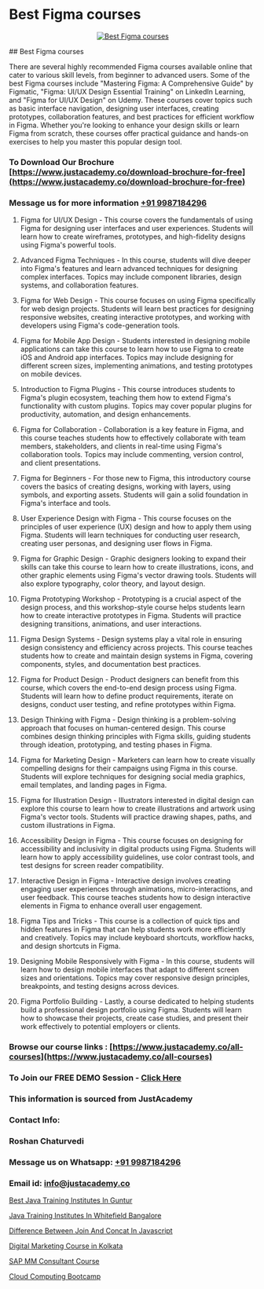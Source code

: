 # Best Figma courses

<p align="center">
  <a href="https://justacademy.co/all-courses">
    <img src="https://i.ibb.co/P5KtSQ2/ui-ux.png" alt="Best Figma courses">
  </a>
</p>
## Best Figma courses

There are several highly recommended Figma courses available online that cater to various skill levels, from beginner to advanced users. Some of the best Figma courses include "Mastering Figma: A Comprehensive Guide" by Figmatic, "Figma: UI/UX Design Essential Training" on LinkedIn Learning, and "Figma for UI/UX Design" on Udemy. These courses cover topics such as basic interface navigation, designing user interfaces, creating prototypes, collaboration features, and best practices for efficient workflow in Figma. Whether you're looking to enhance your design skills or learn Figma from scratch, these courses offer practical guidance and hands-on exercises to help you master this popular design tool.
### To Download Our Brochure [https://www.justacademy.co/download-brochure-for-free](https://www.justacademy.co/download-brochure-for-free)
### Message us for more information [+91 9987184296](https://api.whatsapp.com/send?phone=919987184296)
1) Figma for UI/UX Design - This course covers the fundamentals of using Figma for designing user interfaces and user experiences. Students will learn how to create wireframes, prototypes, and high-fidelity designs using Figma's powerful tools.

2) Advanced Figma Techniques - In this course, students will dive deeper into Figma's features and learn advanced techniques for designing complex interfaces. Topics may include component libraries, design systems, and collaboration features.

3) Figma for Web Design - This course focuses on using Figma specifically for web design projects. Students will learn best practices for designing responsive websites, creating interactive prototypes, and working with developers using Figma's code-generation tools.

4) Figma for Mobile App Design - Students interested in designing mobile applications can take this course to learn how to use Figma to create iOS and Android app interfaces. Topics may include designing for different screen sizes, implementing animations, and testing prototypes on mobile devices.

5) Introduction to Figma Plugins - This course introduces students to Figma's plugin ecosystem, teaching them how to extend Figma's functionality with custom plugins. Topics may cover popular plugins for productivity, automation, and design enhancements.

6) Figma for Collaboration - Collaboration is a key feature in Figma, and this course teaches students how to effectively collaborate with team members, stakeholders, and clients in real-time using Figma's collaboration tools. Topics may include commenting, version control, and client presentations.

7) Figma for Beginners - For those new to Figma, this introductory course covers the basics of creating designs, working with layers, using symbols, and exporting assets. Students will gain a solid foundation in Figma's interface and tools.

8) User Experience Design with Figma - This course focuses on the principles of user experience (UX) design and how to apply them using Figma. Students will learn techniques for conducting user research, creating user personas, and designing user flows in Figma.

9) Figma for Graphic Design - Graphic designers looking to expand their skills can take this course to learn how to create illustrations, icons, and other graphic elements using Figma's vector drawing tools. Students will also explore typography, color theory, and layout design.

10) Figma Prototyping Workshop - Prototyping is a crucial aspect of the design process, and this workshop-style course helps students learn how to create interactive prototypes in Figma. Students will practice designing transitions, animations, and user interactions.

11) Figma Design Systems - Design systems play a vital role in ensuring design consistency and efficiency across projects. This course teaches students how to create and maintain design systems in Figma, covering components, styles, and documentation best practices.

12) Figma for Product Design - Product designers can benefit from this course, which covers the end-to-end design process using Figma. Students will learn how to define product requirements, iterate on designs, conduct user testing, and refine prototypes within Figma.

13) Design Thinking with Figma - Design thinking is a problem-solving approach that focuses on human-centered design. This course combines design thinking principles with Figma skills, guiding students through ideation, prototyping, and testing phases in Figma.

14) Figma for Marketing Design - Marketers can learn how to create visually compelling designs for their campaigns using Figma in this course. Students will explore techniques for designing social media graphics, email templates, and landing pages in Figma.

15) Figma for Illustration Design - Illustrators interested in digital design can explore this course to learn how to create illustrations and artwork using Figma's vector tools. Students will practice drawing shapes, paths, and custom illustrations in Figma.

16) Accessibility Design in Figma - This course focuses on designing for accessibility and inclusivity in digital products using Figma. Students will learn how to apply accessibility guidelines, use color contrast tools, and test designs for screen reader compatibility.

17) Interactive Design in Figma - Interactive design involves creating engaging user experiences through animations, micro-interactions, and user feedback. This course teaches students how to design interactive elements in Figma to enhance overall user engagement.

18) Figma Tips and Tricks - This course is a collection of quick tips and hidden features in Figma that can help students work more efficiently and creatively. Topics may include keyboard shortcuts, workflow hacks, and design shortcuts in Figma.

19) Designing Mobile Responsively with Figma - In this course, students will learn how to design mobile interfaces that adapt to different screen sizes and orientations. Topics may cover responsive design principles, breakpoints, and testing designs across devices.

20) Figma Portfolio Building - Lastly, a course dedicated to helping students build a professional design portfolio using Figma. Students will learn how to showcase their projects, create case studies, and present their work effectively to potential employers or clients.

### Browse our course links : [https://www.justacademy.co/all-courses](https://www.justacademy.co/all-courses) 
### To Join our FREE DEMO Session - [Click Here](https://www.justacademy.co/register-for-course-demo)


### This information is sourced from JustAcademy
### Contact Info:
### Roshan Chaturvedi
### Message us on Whatsapp: [+91 9987184296](https://api.whatsapp.com/send?phone=919987184296)
### Email id: [info@justacademy.co](mailto:info@justacademy.co)
                
[Best Java Training Institutes In Guntur](https://www.linkedin.com/pulse/best-java-training-institutes-guntur-justacademy-jaipur-nbeee?trackingId=n%2BKB1eujOZXxGM3VPu5Nzw%3D%3D&lipi=urn%3Ali%3Apage%3Ad_flagship3_company_admin%3BPHZ4e%2FC0SW%2BPbqGLUXrWbQ%3D%3D)

[Java Training Institutes In Whitefield Bangalore](https://www.linkedin.com/pulse/java-training-institutes-whitefield-bangalore-justacademy-delhi-4jrne?trackingId=TdSryPt1BbxFUx28s0kAPw%3D%3D&lipi=urn%3Ali%3Apage%3Ad_flagship3_company_admin%3B3uDtMYf2QJOigjAh01Sv1g%3D%3D)

[Difference Between Join And Concat In Javascript](https://medium.com/@AkashSingh2052/difference-between-join-and-concat-in-javascript-9fb050880f79)

[Digital Marketing Course in Kolkata](https://medium.com/@mistersumit961/digital-marketing-course-in-kolkata-9c736e5bf7f0)

[SAP MM Consultant Course](https://justacademyin.github.io/Articles/SAP-MM-Consultant-Course)

[Cloud Computing Bootcamp](https://justacademyin.github.io/justacademy/cloud-computing-bootcamp)

